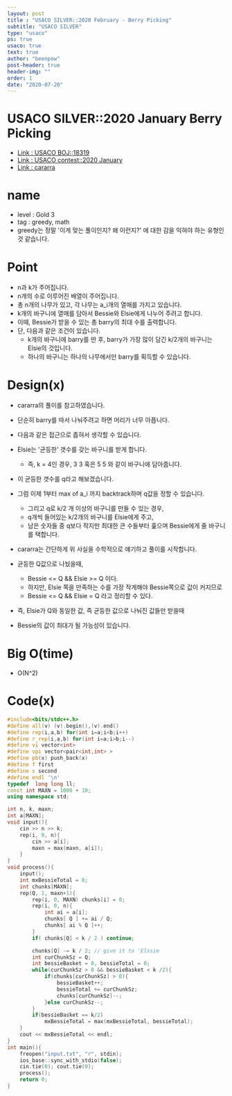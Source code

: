 ```yaml
---
layout: post
title : "USACO SILVER::2020 February - Berry Picking"
subtitle: "USACO SILVER"
type: "usaco"
ps: true
usaco: true
text: true
author: "beenpow"
post-header: true
header-img: ""
order: 1
date: "2020-07-20"
---
```


# USACO SILVER::2020 January Berry Picking
- [Link : USACO BOJ::18319](https://www.acmicpc.net/problem/18319)
- [Link : USACO contest::2020 January](http://www.usaco.org/index.php?page=jan20results)
- [Link : cararra](https://www.youtube.com/watch?v=1wnKu9ze4wM)

# name

- level : Gold 3
- tag : greedy, math
- greedy는 정말 '이게 맞는 풀이인지? 왜 이런지?' 에 대한 감을 익혀야 하는 유형인 것 같습니다.

# Point
- n과 k가 주어집니다.
- n개의 수로 이루어진 배열이 주어집니다.
- 총 n개의 나무가 있고, 각 나무는 a_i개의 열매를 가지고 있습니다.
- k개의 바구니에 열매를 담아서 Bessie와 Elsie에게 나누어 주려고 합니다.
- 이때, Bessie가 받을 수 있는 총 barry의 최대 수를 출력합니다.
- 단, 다음과 같은 조건이 있습니다.
  - k개의 바구니에 barry를 딴 후, barry가 가장 많이 담긴 k/2개의 바구니는 Elsie의 것입니다.
  - 하나의 바구니는 하나의 나무에서만 barry를 획득할 수 있습니다.

# Design(x)
- cararra의 풀이를 참고하였습니다.
- 단순히 barry를 따서 나눠주려고 하면 머리가 너무 아픕니다.
- 다음과 같은 접근으로 좁혀서 생각할 수 있습니다.
- Elsie는 '균등한' 갯수를 갖는 바구니를 받게 합니다.
  - 즉, k = 4인 경우, 3 3 혹은 5 5 와 같이 바구니에 담아줍니다.
- 이 균등한 갯수를 q라고 해보겠습니다.
- 그럼 이제 1부터 max of a_i 까지 backtrack하며 q값을 정할 수 있습니다.
  - 그리고 q로 k/2 개 이상의 바구니를 만들 수 있는 경우, 
  - q개씩 들어있는 k/2개의 바구니를 Elsie에게 주고,
  - 남은 숫자들 중 q보다 작지만 최대한 큰 수들부터 훑으며 Bessie에게 줄 바구니를 택합니다.

- cararra는 간단하게 위 사실을 수학적으로 얘기하고 풀이를 시작합니다.
- 균등한 Q값으로 나눴을때,
  - Bessie <= Q && Elsie >= Q 이다.
  - 하지만, Elsie 쪽을 만족하는 수를 가장 작게해야 Bessie쪽으로 값이 커지므로
  - Bessie <= Q && Elsie = Q 라고 정리할 수 있다.
- 즉, Elsie가 Q와 동일한 값, 즉 균등한 값으로 나눠진 값들만 받을때
- Bessie의 값이 최대가 될 가능성이 있습니다.

# Big O(time)
- O(N^2)

# Code(x)

```cpp
#include<bits/stdc++.h>
#define all(v) (v).begin(),(v).end()
#define rep(i,a,b) for(int i=a;i<b;i++)
#define r_rep(i,a,b) for(int i=a;i>b;i--)
#define vi vector<int>
#define vpi vector<pair<int,int> >
#define pb(x) push_back(x)
#define f first
#define s second
#define endl '\n'
typedef  long long ll;
const int MAXN = 1000 + 10;
using namespace std;

int n, k, maxn;
int a[MAXN];
void input(){
    cin >> n >> k;
    rep(i, 0, n){
        cin >> a[i];
        maxn = max(maxn, a[i]);
    }
}
void process(){
    input();
    int mxBessieTotal = 0;
    int chunks[MAXN];
    rep(Q, 1, maxn+1){
        rep(i, 0, MAXN) chunks[i] = 0;
        rep(i, 0, n){
            int ai = a[i];
            chunks[ Q ] += ai / Q;
            chunks[ ai % Q ]++;
        }
        if( chunks[Q] < k / 2 ) continue;

        chunks[Q] -= k / 2; // give it to 'Elssie
        int curChunkSz = Q;
        int bessieBasket = 0, bessieTotal = 0;
        while(curChunkSz > 0 && bessieBasket < k /2){
            if(chunks[curChunkSz] > 0){
                bessieBasket++;
                bessieTotal += curChunkSz;
                chunks[curChunkSz]--;
            }else curChunkSz--;
        }
        if(bessieBasket == k/2)
            mxBessieTotal = max(mxBessieTotal, bessieTotal);
    }
    cout << mxBessieTotal << endl;
}
int main(){
    freopen("input.txt", "r", stdin);
    ios_base::sync_with_stdio(false);
    cin.tie(0); cout.tie(0);
    process();
    return 0;
}
```

